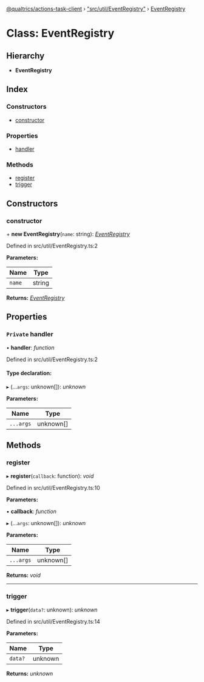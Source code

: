 [@qualtrics/actions-task-client](../globals.md) › ["src/util/EventRegistry"](../modules/_src_util_eventregistry_.md) › [EventRegistry](_src_util_eventregistry_.eventregistry.md)

# Class: EventRegistry

## Hierarchy

* **EventRegistry**

## Index

### Constructors

* [constructor](_src_util_eventregistry_.eventregistry.md#constructor)

### Properties

* [handler](_src_util_eventregistry_.eventregistry.md#private-handler)

### Methods

* [register](_src_util_eventregistry_.eventregistry.md#register)
* [trigger](_src_util_eventregistry_.eventregistry.md#trigger)

## Constructors

###  constructor

\+ **new EventRegistry**(`name`: string): *[EventRegistry](_src_util_eventregistry_.eventregistry.md)*

Defined in src/util/EventRegistry.ts:2

**Parameters:**

Name | Type |
------ | ------ |
`name` | string |

**Returns:** *[EventRegistry](_src_util_eventregistry_.eventregistry.md)*

## Properties

### `Private` handler

• **handler**: *function*

Defined in src/util/EventRegistry.ts:2

#### Type declaration:

▸ (...`args`: unknown[]): *unknown*

**Parameters:**

Name | Type |
------ | ------ |
`...args` | unknown[] |

## Methods

###  register

▸ **register**(`callback`: function): *void*

Defined in src/util/EventRegistry.ts:10

**Parameters:**

▪ **callback**: *function*

▸ (...`args`: unknown[]): *unknown*

**Parameters:**

Name | Type |
------ | ------ |
`...args` | unknown[] |

**Returns:** *void*

___

###  trigger

▸ **trigger**(`data?`: unknown): *unknown*

Defined in src/util/EventRegistry.ts:14

**Parameters:**

Name | Type |
------ | ------ |
`data?` | unknown |

**Returns:** *unknown*
